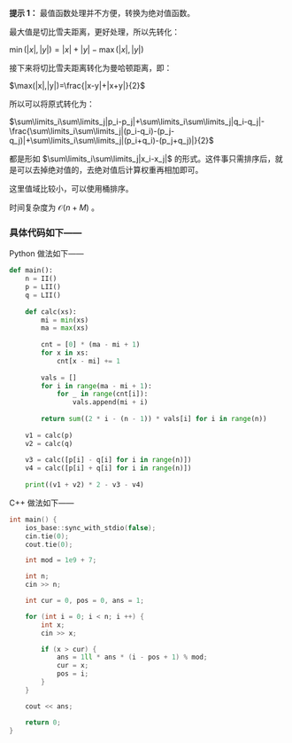**提示 1：** 最值函数处理并不方便，转换为绝对值函数。

最大值是切比雪夫距离，更好处理，所以先转化：

$\min(|x|,|y|)=|x|+|y|-\max(|x|,|y|)$

接下来将切比雪夫距离转化为曼哈顿距离，即：

$\max(|x|,|y|)=\frac{|x-y|+|x+y|}{2}$

所以可以将原式转化为：

$\sum\limits_i\sum\limits_j|p_i-p_j|+\sum\limits_i\sum\limits_j|q_i-q_j|-\frac{\sum\limits_i\sum\limits_j|(p_i-q_i)-(p_j-q_j)|+\sum\limits_i\sum\limits_j|(p_i+q_i)-(p_j+q_j)|}{2}$

都是形如 $\sum\limits_i\sum\limits_j|x_i-x_j|$ 的形式。这件事只需排序后，就是可以去掉绝对值的，去绝对值后计算权重再相加即可。

这里值域比较小，可以使用桶排序。

时间复杂度为 $\mathcal{O}(n+M)$ 。

### 具体代码如下——

Python 做法如下——

```Python []
def main():
    n = II()
    p = LII()
    q = LII()
    
    def calc(xs):
        mi = min(xs)
        ma = max(xs)
        
        cnt = [0] * (ma - mi + 1)
        for x in xs:
            cnt[x - mi] += 1
        
        vals = []
        for i in range(ma - mi + 1):
            for _ in range(cnt[i]):
                vals.append(mi + i)
        
        return sum((2 * i - (n - 1)) * vals[i] for i in range(n))
    
    v1 = calc(p)
    v2 = calc(q)
    
    v3 = calc([p[i] - q[i] for i in range(n)])
    v4 = calc([p[i] + q[i] for i in range(n)])
    
    print((v1 + v2) * 2 - v3 - v4)
```

C++ 做法如下——

```cpp []
int main() {
    ios_base::sync_with_stdio(false);
    cin.tie(0);
    cout.tie(0);

	int mod = 1e9 + 7;

	int n;
	cin >> n;

	int cur = 0, pos = 0, ans = 1;

	for (int i = 0; i < n; i ++) {
		int x;
		cin >> x;

		if (x > cur) {
			ans = 1ll * ans * (i - pos + 1) % mod;
			cur = x;
			pos = i;
		}
	}

	cout << ans;

    return 0;
}
```